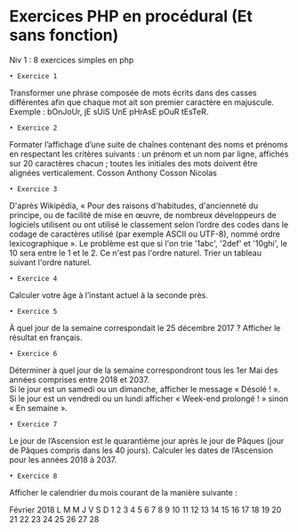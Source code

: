 # Exercices PHP en procédural (Et sans fonction)
Niv 1 : 8 exercices simples en php

    • Exercice 1
Transformer une phrase composée de mots écrits dans des casses différentes afin que chaque mot ait son premier caractère en majuscule.
Exemple : bOnJoUr, jE sUiS UnE pHrAsE pOuR tEsTeR.

    • Exercice 2
Formater l’affichage d’une suite de chaînes contenant des noms et prénoms en respectant les critères suivants : un prénom et un nom par ligne, affichés sur 20 caractères chacun ; toutes les initiales des mots doivent être alignées verticalement.
Cosson              Anthony
Cosson              Nicolas

    • Exercice 3
D'après Wikipédia, « Pour des raisons d'habitudes, d'ancienneté du principe, ou de facilité de mise en œuvre, de nombreux développeurs de logiciels utilisent ou ont utilisé le classement selon l’ordre des codes dans le codage de caractères utilisé (par exemple ASCII ou UTF-8), nommé ordre lexicographique ». 
Le problème est que si l'on trie '1abc', '2def' et '10ghi', le 10 sera entre le 1 et le 2. Ce n'est pas l'ordre naturel. 
Trier un tableau suivant l'ordre naturel.

    • Exercice 4
Calculer votre âge à l’instant actuel à la seconde près.

    • Exercice 5
À quel jour de la semaine correspondait le 25 décembre 2017 ? Afficher le résultat en français.

    • Exercice 6
Déterminer à quel jour de la semaine correspondront tous les 1er Mai des années comprises entre 2018 et 2037. 	
Si le jour est un samedi ou un dimanche, afficher le message « Désolé ! ». 	
Si le jour est un vendredi ou un lundi afficher « Week-end prolongé ! » sinon « En semaine ».

    • Exercice 7
Le jour de l’Ascension est le quarantième jour après le jour de Pâques (jour de Pâques compris dans les 40 jours). Calculer les dates de l’Ascension pour les années 2018 à 2037.

    • Exercice 8
Afficher le calendrier du mois courant de la manière suivante : 

Février 2018
L  M  M  J  V  S  D
         1  2  3  4
5  6  7  8  9  10 11
12 13 14 15 16 17 18
19 20 21 22 23 24 25
26 27 28




